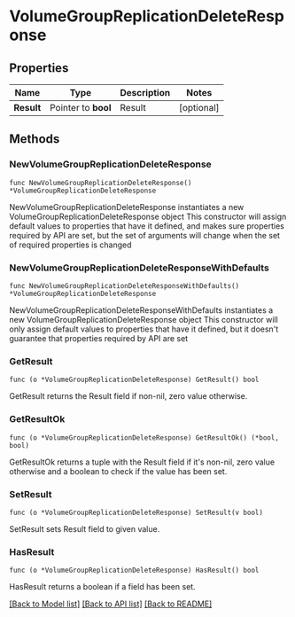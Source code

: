 # VolumeGroupReplicationDeleteResponse

## Properties

Name | Type | Description | Notes
------------ | ------------- | ------------- | -------------
**Result** | Pointer to **bool** | Result | [optional] 

## Methods

### NewVolumeGroupReplicationDeleteResponse

`func NewVolumeGroupReplicationDeleteResponse() *VolumeGroupReplicationDeleteResponse`

NewVolumeGroupReplicationDeleteResponse instantiates a new VolumeGroupReplicationDeleteResponse object
This constructor will assign default values to properties that have it defined,
and makes sure properties required by API are set, but the set of arguments
will change when the set of required properties is changed

### NewVolumeGroupReplicationDeleteResponseWithDefaults

`func NewVolumeGroupReplicationDeleteResponseWithDefaults() *VolumeGroupReplicationDeleteResponse`

NewVolumeGroupReplicationDeleteResponseWithDefaults instantiates a new VolumeGroupReplicationDeleteResponse object
This constructor will only assign default values to properties that have it defined,
but it doesn't guarantee that properties required by API are set

### GetResult

`func (o *VolumeGroupReplicationDeleteResponse) GetResult() bool`

GetResult returns the Result field if non-nil, zero value otherwise.

### GetResultOk

`func (o *VolumeGroupReplicationDeleteResponse) GetResultOk() (*bool, bool)`

GetResultOk returns a tuple with the Result field if it's non-nil, zero value otherwise
and a boolean to check if the value has been set.

### SetResult

`func (o *VolumeGroupReplicationDeleteResponse) SetResult(v bool)`

SetResult sets Result field to given value.

### HasResult

`func (o *VolumeGroupReplicationDeleteResponse) HasResult() bool`

HasResult returns a boolean if a field has been set.


[[Back to Model list]](../README.md#documentation-for-models) [[Back to API list]](../README.md#documentation-for-api-endpoints) [[Back to README]](../README.md)


